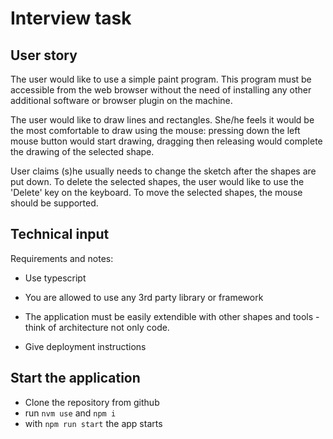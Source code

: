 # Interview task

## User story
The user would like to use a simple paint program. This program must be accessible from the web browser without the need of installing any other additional software or browser plugin on the machine. 

The user would like to draw lines and rectangles. She/he feels it would be the most comfortable to draw using the mouse: pressing down the left mouse button would start drawing, dragging then releasing would complete the drawing of the selected shape.

User claims (s)he usually needs to change the sketch after the shapes are put down. To delete the selected shapes, the user would like to use the 'Delete' key on the keyboard. To move the selected shapes, the mouse should be supported.

## Technical input
Requirements and notes:

- Use typescript

- You are allowed to use any 3rd party library or framework

- The application must be easily extendible with other shapes and tools - think of architecture not only code.

- Give deployment instructions

## Start the application
- Clone the repository from github
- run `nvm use` and `npm i`
- with `npm run start` the app starts